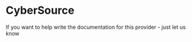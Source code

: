 # CyberSource  

<callout-box type="info" heading="Work in progress">

If you want to help write the documentation for this provider - just let us know 

</callout-box>
